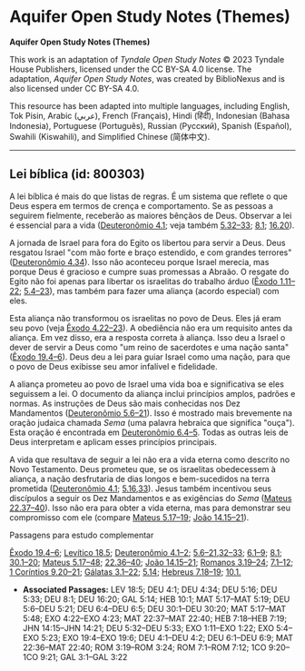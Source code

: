 # Aquifer Open Study Notes (Themes)

**Aquifer Open Study Notes (Themes)**

This work is an adaptation of *Tyndale Open Study Notes* © 2023 Tyndale House Publishers, licensed under the CC BY\-SA 4\.0 license. The adaptation, *Aquifer Open Study Notes*, was created by BiblioNexus and is also licensed under CC BY\-SA 4\.0\.

This resource has been adapted into multiple languages, including English, Tok Pisin, Arabic (عربي), French (Français), Hindi (हिंदी), Indonesian (Bahasa Indonesia), Portuguese (Português), Russian (Русский), Spanish (Español), Swahili (Kiswahili), and Simplified Chinese (简体中文).



--------------------------------

## Lei bíblica (id: 800303)

A lei bíblica é mais do que listas de regras. É um sistema que reflete o que Deus espera em termos de crença e comportamento. Se as pessoas a seguirem fielmente, receberão as maiores bênçãos de Deus. Observar a lei é essencial para a vida ([Deuteronômio 4\.1](https://ref.ly/Deut4:1); veja também [5\.32–33](https://ref.ly/Deut5:32-Deut5:33); [8\.1](https://ref.ly/Deut8:1); [16\.20](https://ref.ly/Deut16:20)).

A jornada de Israel para fora do Egito os libertou para servir a Deus. Deus resgatou Israel "com mão forte e braço estendido, e com grandes terrores" ([Deuteronômio 4\.34](https://ref.ly/Deut4:34)). Isso não aconteceu porque Israel merecia, mas porque Deus é gracioso e cumpre suas promessas a Abraão. O resgate do Egito não foi apenas para libertar os israelitas do trabalho árduo ([Êxodo 1\.11–22](https://ref.ly/Exod1:11-Exod1:22); [5\.4–23](https://ref.ly/Exod5:4-Exod5:23)), mas também para fazer uma aliança (acordo especial) com eles.

Esta aliança não transformou os israelitas no povo de Deus. Eles já eram seu povo (veja [Êxodo 4\.22–23](https://ref.ly/Exod4:22-Exod4:23)). A obediência não era um requisito antes da aliança. Em vez disso, era a resposta correta à aliança. Isso deu a Israel o dever de servir a Deus como "um reino de sacerdotes e uma nação santa" ([Êxodo 19\.4–6](https://ref.ly/Exod19:4-Exod19:6)). Deus deu a lei para guiar Israel como uma nação, para que o povo de Deus exibisse seu amor infalível e fidelidade.

A aliança prometeu ao povo de Israel uma vida boa e significativa se eles seguissem a lei. O documento da aliança inclui princípios amplos, padrões e normas. As instruções de Deus são mais conhecidas nos Dez Mandamentos ([Deuteronômio 5\.6–21](https://ref.ly/Deut5:6-Deut5:21)). Isso é mostrado mais brevemente na oração judaica chamada *Sema* (uma palavra hebraica que significa "ouça"). Esta oração é encontrada em [Deuteronômio 6\.4–5](https://ref.ly/Deut6:4-Deut6:5). Todas as outras leis de Deus interpretam e aplicam esses princípios principais.

A vida que resultava de seguir a lei não era a vida eterna como descrito no Novo Testamento. Deus prometeu que, se os israelitas obedecessem à aliança, a nação desfrutaria de dias longos e bem\-sucedidos na terra prometida ([Deuteronômio 4\.1](https://ref.ly/Deut4:1); [5\.16](https://ref.ly/Deut5:16),[33](https://ref.ly/Deut5:33)). Jesus também incentivou seus discípulos a seguir os Dez Mandamentos e as exigências do *Sema* ([Mateus 22\.37–40](https://ref.ly/Matt22:37-Matt22:40)). Isso não era para obter a vida eterna, mas para demonstrar seu compromisso com ele (compare [Mateus 5\.17–19](https://ref.ly/Matt5:17-Matt5:19); [João 14\.15–21](https://ref.ly/John14:15-John14:21)).

Passagens para estudo complementar

[Êxodo 19\.4–6](https://ref.ly/Exod19:4-Exod19:6); [Levítico 18\.5](https://ref.ly/Lev18:5); [Deuteronômio 4\.1–2](https://ref.ly/Deut4:1-Deut4:2); [5\.6–21](https://ref.ly/Deut5:6-Deut5:21),[32–33](https://ref.ly/Deut5:32-Deut5:33); [6\.1–9](https://ref.ly/Deut6:1-Deut6:9); [8\.1](https://ref.ly/Deut8:1); [30\.1–20](https://ref.ly/Deut30:1-Deut30:20); [Mateus 5\.17–48](https://ref.ly/Matt5:17-Matt5:48); [22\.36–40](https://ref.ly/Matt22:36-Matt22:40); [João 14\.15–21](https://ref.ly/John14:15-John14:21); [Romanos 3\.19–24](https://ref.ly/Rom3:19-Rom3:24); [7\.1–12](https://ref.ly/Rom7:1-Rom7:12); [1 Coríntios 9\.20–21](https://ref.ly/1Cor9:20-1Cor9:21); [Gálatas 3\.1–22](https://ref.ly/Gal3:1-Gal3:22); [5\.14](https://ref.ly/Gal5:14); [Hebreus 7\.18–19](https://ref.ly/Heb7:18-Heb7:19); [10\.1\.](https://ref.ly/Heb10:1)

* **Associated Passages:** LEV 18:5; DEU 4:1; DEU 4:34; DEU 5:16; DEU 5:33; DEU 8:1; DEU 16:20; GAL 5:14; HEB 10:1; MAT 5:17–MAT 5:19; DEU 5:6–DEU 5:21; DEU 6:4–DEU 6:5; DEU 30:1–DEU 30:20; MAT 5:17–MAT 5:48; EXO 4:22–EXO 4:23; MAT 22:37–MAT 22:40; HEB 7:18–HEB 7:19; JHN 14:15–JHN 14:21; DEU 5:32–DEU 5:33; EXO 1:11–EXO 1:22; EXO 5:4–EXO 5:23; EXO 19:4–EXO 19:6; DEU 4:1–DEU 4:2; DEU 6:1–DEU 6:9; MAT 22:36–MAT 22:40; ROM 3:19–ROM 3:24; ROM 7:1–ROM 7:12; 1CO 9:20–1CO 9:21; GAL 3:1–GAL 3:22

